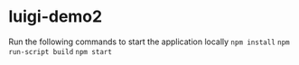 # luigi-demo2

Run the following commands to start the application locally
 `npm install`
 `npm run-script build`
 `npm start`
